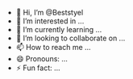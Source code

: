 - 👋 Hi, I’m @Beststyel
- 👀 I’m interested in ...
- 🌱 I’m currently learning ...
- 💞️ I’m looking to collaborate on ...
- 📫 How to reach me ...
- 😄 Pronouns: ...
- ⚡ Fun fact: ...

<!---
Beststyel/Beststyel is a ✨ special ✨ repository because its `README.md` (this file) appears on your GitHub profile.
You can click the Preview link to take a look at your changes.
--->
